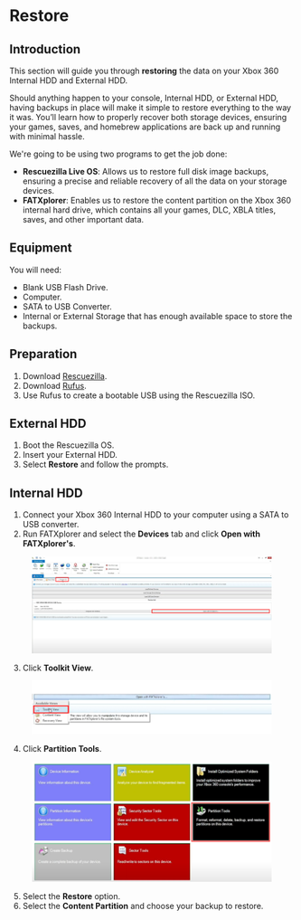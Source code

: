 # Restore

## Introduction

This section will guide you through **restoring** the data on your Xbox 360 Internal HDD and External HDD.&#x20;

Should anything happen to your console, Internal HDD, or External HDD, having backups in place will make it simple to restore everything to the way it was. You’ll learn how to properly recover both storage devices, ensuring your games, saves, and homebrew applications are back up and running with minimal hassle.

We're going to be using two programs to get the job done:

* **Rescuezilla Live OS**: Allows us to restore full disk image backups, ensuring a precise and reliable recovery of all the data on your storage devices.
* **FATXplorer**: Enables us to restore the content partition on the Xbox 360 internal hard drive, which contains all your games, DLC, XBLA titles, saves, and other important data.

## Equipment

You will need:

* Blank USB Flash Drive.
* Computer.
* SATA to USB Converter.
* Internal or External Storage that has enough available space to store the backups.

## Preparation

1. Download [Rescuezilla](https://github.com/rescuezilla/rescuezilla/releases/download/2.5.1/rescuezilla-2.5.1-64bit.noble.iso).
2. Download [Rufus](https://github.com/pbatard/rufus/releases/download/v4.5/rufus-4.5.exe).
3. Use Rufus to create a bootable USB using the Rescuezilla ISO.

## External HDD

1. Boot the Rescuezilla OS.
2. Insert your External HDD.
3. Select **Restore** and follow the prompts.

## Internal HDD

1. Connect your Xbox 360 Internal HDD to your computer using a SATA to USB converter.
2. Run FATXplorer and select the **Devices** tab and click **Open with FATXplorer's**.

<figure><img src="../../../.gitbook/assets/image (28).png" alt=""><figcaption></figcaption></figure>

3. Click **Toolkit View**.

<figure><img src="../../../.gitbook/assets/image (29).png" alt=""><figcaption></figcaption></figure>

4. Click **Partition Tools**.

<figure><img src="../../../.gitbook/assets/image (30).png" alt=""><figcaption></figcaption></figure>

5. Select the **Restore** option.
6. Select the **Content Partition** and choose your backup to restore.
